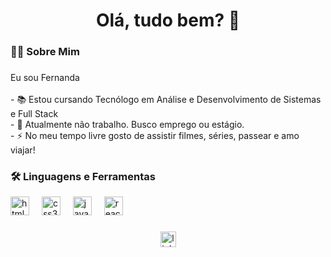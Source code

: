 
<h1 align="center">Olá, tudo bem? 👋</h1>

###

<h3 align="left">👩‍💻  Sobre Mim</h3>

###

<p align="left">Eu sou Fernanda<br><br>- 📚 Estou cursando Tecnólogo em Análise e Desenvolvimento de Sistemas e Full Stack<br>- 🔭 Atualmente não trabalho. Busco emprego ou estágio.<br>-  ⚡ No meu tempo livre gosto de assistir filmes, séries, passear e amo viajar!</p>


###

<h3 align="left">🛠 Linguagens e Ferramentas</h3>



<div align="left">
<img src="https://cdn.jsdelivr.net/gh/devicons/devicon/icons/html5/html5-original.svg" height="30" alt="html5 logo"  />
  <img width="12" />
  <img src="https://cdn.jsdelivr.net/gh/devicons/devicon/icons/css3/css3-original.svg" height="30" alt="css3 logo"  />
  <img width="12" />
  <img src="https://cdn.jsdelivr.net/gh/devicons/devicon/icons/javascript/javascript-original.svg" height="30" alt="javascript logo"  />
  <img width="12" />
  <img src="https://cdn.jsdelivr.net/gh/devicons/devicon/icons/react/react-original.svg" height="30" alt="react logo"  />
  <img width="12" />

</div>

###
<div align="center">
  <a href="https://www.linkedin.com/in/fernanda-p-a5aba02a/" target="_blank">
    <img src="https://img.shields.io/static/v1?message=LinkedIn&logo=linkedin&label=&color=0077B5&logoColor=white&labelColor=&style=for-the-badge" height="25" alt="linkedin logo" />
  </a>
</div>




